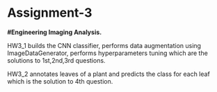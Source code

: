 # Assignment-3
**#Engineering Imaging Analysis.**

HW3_1 builds the CNN classifier, performs data augmentation using ImageDataGenerator, performs hyperparameters tuning which are the solutions to 1st,2nd,3rd questions.

HW3_2 annotates leaves of a plant and predicts the class for each leaf which is the solution to 4th question.
